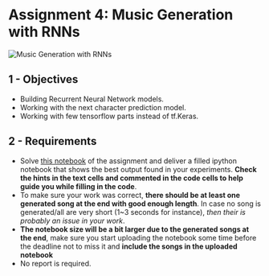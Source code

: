 # Assignment 4: Music Generation with RNNs

![Music Generation with RNNs](music_generation.jpg)

## 1 - Objectives

* Building Recurrent Neural Network models.
* Working with the next character prediction model.
* Working with few tensorflow parts instead of tf.Keras.

## 2 - Requirements

* Solve [this notebook](lab4.ipynb) of the assignment and deliver a filled ipython notebook that shows the best output found in your experiments. **Check the hints in the text cells and commented in the code cells to help guide you while filling in the code**.
* To make sure your work was correct, **there should be at least one generated song at the end with good enough length**. In case no song is generated/all are very short (1~3 seconds for instance), _then their is probably an issue in your work_.
* **The notebook size will be a bit larger due to the generated songs at the end**, make sure you start uploading the notebook some time before the deadline not to miss it and **include the songs in the uploaded notebook**
* No report is required.
